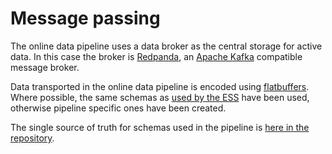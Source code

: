 # Message passing

The online data pipeline uses a data broker as the central storage for active data.
In this case the broker is [Redpanda](https://www.redpanda.com/), an [Apache Kafka](https://kafka.apache.org/) compatible message broker.

Data transported in the online data pipeline is encoded using [flatbuffers](https://flatbuffers.dev/).
Where possible, the same schemas as [used by the ESS](https://github.com/ess-dmsc/streaming-data-types) have been used, otherwise pipeline specific ones have been created.

The single source of truth for schemas used in the pipeline is [here in the repository](https://github.com/STFC-ICD-Research-and-Design/supermusr-data-pipeline/tree/main/schemas).
